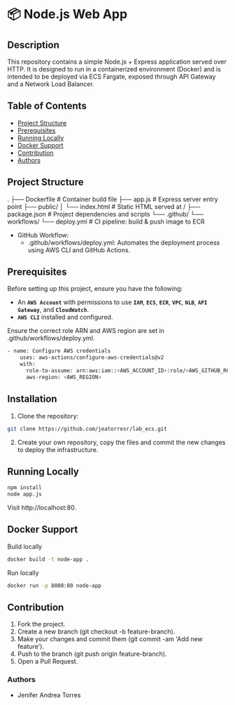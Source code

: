 # 📦 Node.js Web App

## Description

This repository contains a simple Node.js + Express application served over HTTP. It is designed to run in a containerized environment (Docker) and is intended to be deployed via ECS Fargate, exposed through API Gateway and a Network Load Balancer.

## Table of Contents

- [Project Structure](#project-structure)
- [Prerequisites](#prerequisites)
- [Running Locally](#running-locally)
- [Docker Support](#docker-support)
- [Contribution](#contribution)
- [Authors](#authors)

## Project Structure

.
├── Dockerfile                 # Container build file
├── app.js                    # Express server entry point
├── public/
│   └── index.html            # Static HTML served at /
├── package.json              # Project dependencies and scripts
└── .github/
    └── workflows/
        └── deploy.yml   # CI pipeline: build & push image to ECR

- GitHub Workflow:
  - .github/workflows/deploy.yml: Automates the deployment process using AWS CLI and GitHub Actions.

## Prerequisites

Before setting up this project, ensure you have the following:

- An **`AWS Account`** with permissions to use **`IAM`**, **`ECS`**, **`ECR`**, **`VPC`**, **`NLB`**, **`API Gateway`**, and **`CloudWatch`**.
- **`AWS CLI`** installed and configured.

Ensure the correct role ARN and AWS region are set in .github/workflows/deploy.yml.
```bash
- name: Configure AWS credentials
    uses: aws-actions/configure-aws-credentials@v2
    with:
      role-to-assume: arn:aws:iam::<AWS_ACCOUNT_ID>:role/<AWS_GITHUB_ROLE_NAME>
      aws-region: <AWS_REGION>
```


## Installation

1. Clone the repository:
```bash
git clone https://github.com/jeatorresr/lab_ecs.git
```
2. Create your own repository, copy the files and commit the new changes to deploy the infrastructure.

## Running Locally

```bash
npm install
node app.js
```
Visit http://localhost:80.

## Docker Support

Build locally
```bash
docker build -t node-app .
```

Run locally
```bash
docker run -p 8080:80 node-app
```

## Contribution

1. Fork the project.
2. Create a new branch (git checkout -b feature-branch).
3. Make your changes and commit them (git commit -am 'Add new feature').
4. Push to the branch (git push origin feature-branch).
5. Open a Pull Request.


### Authors
- Jenifer Andrea Torres

